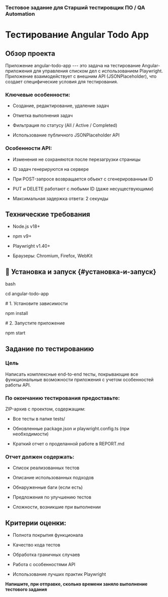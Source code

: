 ### **Тестовое задание для Старший тестировщик ПО / QA Automation**
# **Тестирование Angular Todo App**

## **Обзор проекта**

Приложение angular-todo-app --- это задача на тестирование
Angular-приложения для управления списком дел с использованием
Playwright. Приложение взаимодействует с внешним API (JSONPlaceholder),
что создает специфические условия для тестирования.

### **Ключевые особенности:**

- Создание, редактирование, удаление задач

- Отметка выполнения задач

- Фильтрация по статусу (All / Active / Completed)

- Использование публичного JSONPlaceholder API

### **Особенности API:**

- Изменения не сохраняются после перезагрузки страницы

- ID задач генерируются на сервере

- При POST-запросе возвращается объект с сгенерированным ID

- PUT и DELETE работают с любыми ID (даже несуществующими)

- Максимальная задержка ответа: 2 секунды

## **Технические требования**

- Node.js v18+

- npm v9+

- Playwright v1.40+

- Браузеры: Chromium, Firefox, WebKit

## **🚀 Установка и запуск** {#установка-и-запуск}

bash

cd angular-todo-app

\# 1. Установите зависимости

npm install

\# 2. Запустите приложение

npm start

## **Задание по тестированию**

### Цель

Написать комплексные end-to-end тесты, покрывающие все функциональные
возможности приложения с учетом особенностей работы API.

### По окончанию тестирования предоставьте:

ZIP-архив с проектом, содержащим:

- Все тесты в папке tests/

- Обновленные package.json и playwright.config.ts (при необходимости)

- Краткий отчет о проделанной работе в REPORT.md

### **Отчет должен содержать:**

- Список реализованных тестов

- Описание использованных подходов

- Обнаруженные баги (если есть)

- Предложения по улучшению тестов

- Сложности, возникшие при выполнении

## **Критерии оценки:**

- Полнота покрытия функционала

- Качество кода тестов

- Обработка граничных случаев

- Работа с особенностями API

- Использование лучших практик Playwright

**Напишите, при отправке, сколько времени заняло выполнение тестового
задания**
